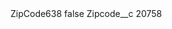 <?xml version="1.0" encoding="UTF-8"?>
<CustomMetadata xmlns="http://soap.sforce.com/2006/04/metadata" xmlns:xsi="http://www.w3.org/2001/XMLSchema-instance" xmlns:xsd="http://www.w3.org/2001/XMLSchema">
    <label>ZipCode638</label>
    <protected>false</protected>
    <values>
        <field>Zipcode__c</field>
        <value xsi:type="xsd:string">20758</value>
    </values>
</CustomMetadata>

